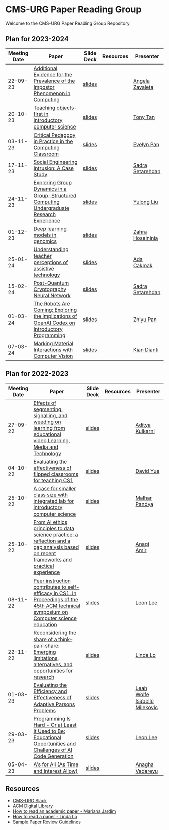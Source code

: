 # CMS-URG Paper Reading Group

Welcome to the CMS-URG Paper Reading Group Repository.

## Plan for 2023-2024
|Meeting Date|Paper|Slide Deck|Resources|Presenter|
|-|-|-|-|-|
|22-09-23|[Additional Evidence for the Prevalence of the Impostor Phenomenon in Computing](https://doi.org/10.1145/3478431.3499282)|[slides](https://github.com/cms-urg/Paper-Reading-Group/blob/dac72c3809e094cc99ab23e51df32c2d6b4e1881/Slides/Imposter%20Phenomenon%20-%20Angela%20Zavaleta.pdf)||[Angela Zavaleta](https://www.linkedin.com/in/angela-zavaleta-bernuy/)|
|20-10-23|[Teaching objects-first in introductory computer science](https://doi.org/10.1145/792548.611966)|[slides](https://github.com/cms-urg/Paper-Reading-Group/blob/8424ee7bdf8c7a2bb467fda4dfb4b230c9502db0/Slides/Teaching%20Objects-first_Tony_Tan.pdf)||[Tony Tan](https://www.linkedin.com/in/youxin-t-44b826159)|
|03-11-23|[Critical Pedagogy in Practice in the Computing Classroom](https://doi.org/10.1145/3545945.3569840)|[slides](https://github.com/cms-urg/Paper-Reading-Group/blob/6ccbbb2e5d36d16ced6868b49d64031aaa3e99f0/Slides/Critical%20Pedagogy%20in%20Practice%20Evelyn%20Pan.pdf)||[Evelyn Pan](mailto:evelyn.pan@mail.utoronto.ca)|
|17-11-23|[Social Engineering Intrusion: A Case Study](https://doi.org/10.1145/3406601.3406631)|[slides](https://github.com/cms-urg/Paper-Reading-Group/blob/89b39f0b394125ba7889653cf7ede45d851e739a/Slides/Social%20Engineering%20Intrusion.pdf)||[Sadra Setarehdan](https://www.linkedin.com/in/sadra-setarehdan)|
|24-11-23|[Exploring Group Dynamics in a Group-Structured Computing Undergraduate Research Experience](https://dl.acm.org/doi/pdf/10.1145/3501385.3543959)|[slides](https://github.com/cms-urg/Paper-Reading-Group/blob/325a1b9fb2083488128371419c8c020c872fecf9/Slides/Exploring%20Group%20Dynamics%20-%20Yulong.pdf)||[Yulong Liu](mailto:yulo.liu@mail.utoronto.ca)|
|01-12-23|[Deep learning models in genomics](https://doi.org/10.1016/j.csbj.2020.06.017)|[slides](https://github.com/cms-urg/Paper-Reading-Group/blob/4a1484fbe8a6fddfd37c510dd0e891ef96019eda/Slides/DS%20in%20genomics%20-%20Zahra.pdf)||[Zahra Hoseininia](https://www.linkedin.com/in/zahra-hoseini-nia-7544ab201/)|
|25-01-24|[Understanding teacher perceptions of assistive technology](https://doi.org/10.1177/0162643419841550)|[slides](https://github.com/cms-urg/Paper-Reading-Group/blob/e8905588c77ab98ba30c5f382d58e902b1a96cb4/Slides/Teacher%20Perceptions%20-%20Ada%20Cakmak.pdf)||[Ada Cakmak](linkedin.com/in/nevin-ada-cakmak)|
|15-02-24|[Post-Quantum Cryptography Neural Network](https://doi.org/10.1109/ICSSES58299.2023.10201083)|[slides](https://github.com/cms-urg/Paper-Reading-Group/blob/7048f44d2b6dd68d37c21da698c3e3b0b2c9d091/Slides/PQC%20-%20Neural%20Network%20-%20Setarehdan%20-%20Presentation.pdf)||[Sadra Setarehdan](https://www.linkedin.com/in/sadra-setarehdan)|
|01-03-24|[The Robots Are Coming: Exploring the Implications of OpenAI Codex on Introductory Programming](https://doi.org/10.1145/3511861.3511863)|[slides](https://github.com/cms-urg/Paper-Reading-Group/blob/9ab8d7569d660f31c0d1bb59109797661aa214fd/Slides/The%20Robots%20Are%20Coming_Zhiyu.pdf)||[Zhiyu Pan](https://www.linkedin.com/in/zhiyu-pan-chloe333/)|
|07-03-24|[Marking Material Interactions with Computer Vision](https://doi.org/10.1145/3544548.3580643)|[slides](https://github.com/cms-urg/Paper-Reading-Group/blob/188111ccc9178cb17647a4cb013e3a3d92566c54/Slides/Marking%20Material%20Interaction%20-%20Kian.pdf)||[Kian Dianti](mailto:kian.dianati@mail.utoronto.ca)|



## Plan for 2022-2023
|Meeting Date|Paper|Slide Deck|Resources|Presenter|
|-|-|-|-|-|
|27-09-22|[Effects of segmenting, signalling, and weeding on learning from educational video,Learning, Media and Technology](https://doi.org/10.1080/17439884.2011.585993)|[slides](https://github.com/cms-urg/Paper-Reading-Group/blob/9640a004f6d9d12a264ad45885bee2299b8cf947/Slides/Effects%20of%20segmenting,%20signaling,%20and%20weeding%20-%20Aditya%20Kulkarni.pdf)||[Aditya Kulkarni](https://www.linkedin.com/in/aditya-s-kulkarni/)|
|04-10-22|[Evaluating the effectiveness of flipped classrooms for teaching CS1](https://doi.org/10.1109/FIE.2013.6684923)|[slides]()||[David Yue]()|
|25-10-22|[A case for smaller class size with integrated lab for introductory computer science](https://doi.org/10.1145/1227504.1227430)|[slides](https://github.com/cms-urg/Paper-Reading-Group/blob/bf53554bebefb22368d53fd50196f56af6a0af23/Slides/URG%20Class%20Size%20-%20Malhar%20Pandya.pdf)||[Malhar Pandya](https://www.linkedin.com/in/malhar-pandya/)|
|25-10-22|[From AI ethics principles to data science practice: a reflection and a gap analysis based on recent frameworks and practical experience](https://doi.org/10.1007/s43681-021-00127-3)|[slides](https://github.com/cms-urg/Paper-Reading-Group/blob/6217285079f08e2a9d78abfcec91ec1f93ef5959/Slides/AI%20Ethics%20Principle%20-%20Anaqi%20Amir.pdf)||[Anaqi Amir](https://www.linkedin.com/in/anaqi-amir/)|
|08-11-22|[Peer instruction contributes to self-efficacy in CS1. In Proceedings of the 45th ACM technical symposium on Computer science education](https://doi.org/10.1145/2538862.2538878)|[slides](https://github.com/cms-urg/Paper-Reading-Group/blob/6217285079f08e2a9d78abfcec91ec1f93ef5959/Slides/Peer%20Instruction%20Study%20-%20Leon%20Lee.pdf)||[Leon Lee](https://www.linkedin.com/in/leonlee21/)|
|22-11-22|[Reconsidering the share of a think–pair–share: Emerging limitations, alternatives, and opportunities for research](https://doi.org/10.1187/cbe.20-08-0200)|[slides](https://github.com/cms-urg/Paper-Reading-Group/blob/6217285079f08e2a9d78abfcec91ec1f93ef5959/Slides/Reconsidering%20the%20Share%20in%20TPS%20-%20Linda%20Lo.pdf)||[Linda Lo](mailto:adnil3910@gmail.com)|
|01-03-23|[Evaluating the Efficiency and Effectiveness of Adaptive Parsons Problems](https://dl.acm.org/doi/10.1145/3230977.3231000)|[slides](https://github.com/cms-urg/Paper-Reading-Group/blob/374da44bb16f21262cd75c840c3ffd6a7c2ea076/Slides/Adaptive%20Parsons%20Problems%20-%20Leah%20Wolfe%20and%20Isabelle%20Milekovic.pdf)||[Leah Wolfe](mailto:leah.wolfe@mail.utoronto.ca)  [Isabelle Milekovic](mailto:i.milekovic@mail.utoronto.ca)|
|29-03-23|[Programming Is Hard - Or at Least It Used to Be: Educational Opportunities and Challenges of AI Code Generation](https://doi.org/10.1145/3545945.3569759)|[slides](https://github.com/cms-urg/Paper-Reading-Group/blob/2275da51a9298564f05c85eca486816c49acf3bf/Slides/AI%20Generation%20in%20CS%20Pedagogy.pdf)||[Leon Lee](https://www.linkedin.com/in/leonlee21/)|
|05-04-23|[A's for All (As Time and Interest Allow)](https://doi.org/10.1145/3545945.3569847)|[slides](https://github.com/cms-urg/Paper-Reading-Group/blob/41067f8a66f9241aa59b1cb604578b9a05d9e3b6/Slides/CMS_ReadingGroup_A'sforAll_AnaghaVadarevu.pdf)||[Anagha Vadarevu](mailto:anagha.vadarevu@mail.utoronto.ca)|

## Resources
* [CMS-URG Slack](https://join.slack.com/t/cmsundergradr-eoj8408/shared_invite/zt-1kga2yc6s-DM1~Badb926F1aQaaEMcDQ)
* [ACM Digital Library](https://dl.acm.org/)
* [How to read an academic paper - Mariana Jardim](https://guides.library.utoronto.ca/c.php?g=250712&p=5096600)
* [How to read a paper - Linda Lo](https://github.com/cms-urg/Paper-Reading-Group/blob/723f3beec24a58faa1d74a098c8f771ef942772f/Slides/How%20to%20Read%20a%20Paper%20-%20Linda%20Lo.pptx)
* [Sample Paper Review Guidelines](https://docs.google.com/document/d/10hUfe9gCkQ4hTpAk_5-QghLWG0uAK1g86g8VC8G-MAU/edit?usp=sharing)
